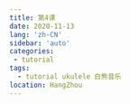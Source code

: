 ```yaml
---
title: 第4课
date: 2020-11-13
lang: 'zh-CN'
sidebar: 'auto'
categories:
 - tutorial
tags: 
  - tutorial ukulele 白熊音乐
location: HangZhou
---
```


<!-- <iframe style="height: -webkit-fill-available;width: -webkit-fill-available;" src="/ukuleleTutorial/进阶4.pdf" scrolling="no" border="0" frameborder="no" framespacing="0" allowfullscreen="true"> </iframe> -->